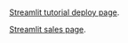 #

[Streamlit tutorial deploy page](https://anchioro-st-tutorial.streamlit.app/).

[Streamlit sales page](https://anchioro-st-tutorial-sales.streamlit.app/).
